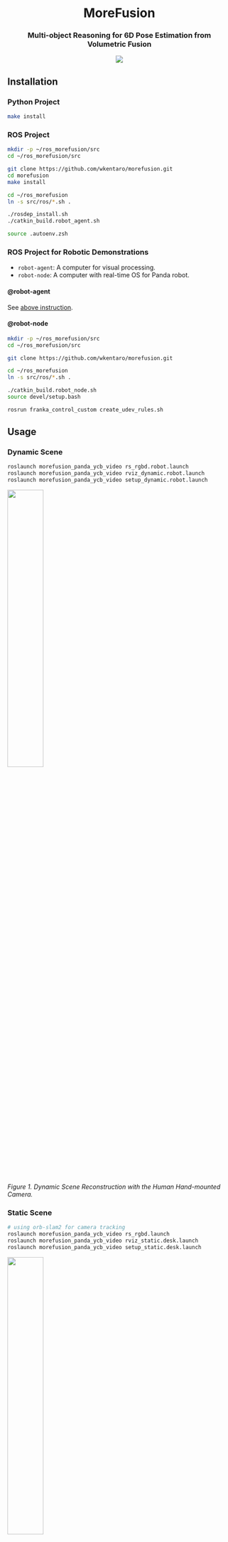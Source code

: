 <h1 align="center">
  MoreFusion
</h1>

<h3 align="center">
  Multi-object Reasoning for 6D Pose Estimation from Volumetric Fusion
</h3>

<div align="center">
  <a href="https://travis-ci.com/wkentaro/morefusion">
    <img src="https://travis-ci.com/wkentaro/morefusion.svg?token=zM5rExyvuRoJThsnqHAF&branch=master">
  </a>
</div>


## Installation

### Python Project

```bash
make install
```

### ROS Project

```bash
mkdir -p ~/ros_morefusion/src
cd ~/ros_morefusion/src

git clone https://github.com/wkentaro/morefusion.git
cd morefusion
make install

cd ~/ros_morefusion
ln -s src/ros/*.sh .

./rosdep_install.sh
./catkin_build.robot_agent.sh

source .autoenv.zsh
```

### ROS Project for Robotic Demonstrations

- `robot-agent`: A computer for visual processing.
- `robot-node`: A computer with real-time OS for Panda robot.

#### @robot-agent

See <a href="#ros-project">above instruction</a>.

#### @robot-node

```bash
mkdir -p ~/ros_morefusion/src
cd ~/ros_morefusion/src

git clone https://github.com/wkentaro/morefusion.git

cd ~/ros_morefusion
ln -s src/ros/*.sh .

./catkin_build.robot_node.sh
source devel/setup.bash

rosrun franka_control_custom create_udev_rules.sh
```

## Usage

### Dynamic Scene

```bash
roslaunch morefusion_panda_ycb_video rs_rgbd.robot.launch
roslaunch morefusion_panda_ycb_video rviz_dynamic.robot.launch
roslaunch morefusion_panda_ycb_video setup_dynamic.robot.launch
```

<div>
  <img src="https://drive.google.com/uc?id=1sTRNlsTK2jp5oGUk7EPA4_lwrDnIdyW5" width="40%" />
  <br/>
  <i>Figure 1. Dynamic Scene Reconstruction with the Human Hand-mounted Camera.</i>
</div>

### Static Scene

```bash
# using orb-slam2 for camera tracking
roslaunch morefusion_panda_ycb_video rs_rgbd.launch
roslaunch morefusion_panda_ycb_video rviz_static.desk.launch
roslaunch morefusion_panda_ycb_video setup_static.desk.launch
```

<div>
  <img src="https://drive.google.com/uc?id=1s9gQguthVAQTacO6PaGQw4kOQrdlucri" width="40%" />
  <br/>
  <i>Figure 2. Static Scene Reconstruction with the Human Hand-mounted Camera.</i>
</div>

```bash
# using robotic kinematics for camera tracking
roslaunch morefusion_panda_ycb_video rs_rgbd.robot.launch
roslaunch morefusion_panda_ycb_video rviz_static.robot.launch
roslaunch morefusion_panda_ycb_video setup_static.robot.launch
```

<div>
  <img src="https://drive.google.com/uc?id=1BbjWZPTZhoqbsH4OlzIghOO0VZhG69mK" width="40%" />
  <br/>
  <i>Figure 3. Static Scene Reconstruction with the Robotic Hand-mounted Camera.</i>
</div>

### Robotic Pick-and-Place

```bash
robot-agent $ sudo ntpdate 0.uk.pool.ntp.org  # for time synchronization
robot-node  $ sudo ntpdate 0.uk.pool.ntp.org  # for time synchronization

robot-node  $ roscore

robot-agent $ roslaunch morefusion_panda panda.launch

robot-node  $ roslaunch morefusion_panda_ycb_video rs_rgbd.robot.launch
robot-node  $ roslaunch morefusion_panda_ycb_video rviz_static.launch
robot-node  $ roslaunch morefusion_panda_ycb_video setup_static.robot.launch TARGET:=2
robot-node  $ rosrun morefusion_panda_ycb_video robot_demo_node.py
>>> ri.run()
```

<div>
  <img src="https://drive.google.com/uc?id=1GOb7jS8KRu_7T3c7CwLn3zDo2GVWvFuE" width="30%" />
  <img src="https://drive.google.com/uc?id=1a_7vv-jhBO4Sf3cNIFHwwIVU6sBsgyZy" width="30%" />
  <img src="https://drive.google.com/uc?id=1dCbxZ120RW9RjvYTSwTtJ2Y_tEDlt5cb" width="30%" />
  <br/>
  <i>Figure 4. Targetted Object Pick-and-Place. (a) Scanning the Scene; (b) Removing Distractor Objects; (c) Picking Target Object.</i>
</div>

